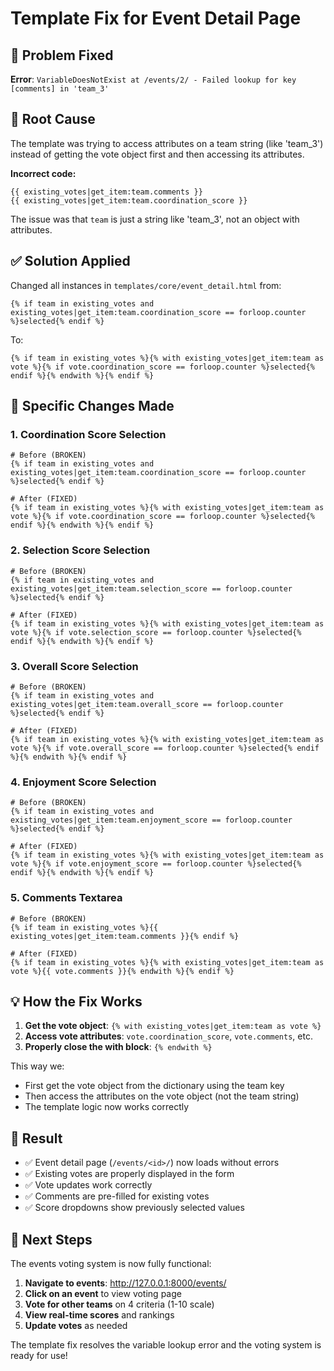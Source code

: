 # Template Fix for Event Detail Page

## 🚨 **Problem Fixed**
**Error**: `VariableDoesNotExist at /events/2/ - Failed lookup for key [comments] in 'team_3'`

## 🐛 **Root Cause**
The template was trying to access attributes on a team string (like 'team_3') instead of getting the vote object first and then accessing its attributes.

**Incorrect code:**
```django
{{ existing_votes|get_item:team.comments }}
{{ existing_votes|get_item:team.coordination_score }}
```

The issue was that `team` is just a string like 'team_3', not an object with attributes.

## ✅ **Solution Applied**

Changed all instances in `templates/core/event_detail.html` from:
```django
{% if team in existing_votes and existing_votes|get_item:team.coordination_score == forloop.counter %}selected{% endif %}
```

To:
```django
{% if team in existing_votes %}{% with existing_votes|get_item:team as vote %}{% if vote.coordination_score == forloop.counter %}selected{% endif %}{% endwith %}{% endif %}
```

## 🔧 **Specific Changes Made**

### 1. **Coordination Score Selection**
```django
# Before (BROKEN)
{% if team in existing_votes and existing_votes|get_item:team.coordination_score == forloop.counter %}selected{% endif %}

# After (FIXED)
{% if team in existing_votes %}{% with existing_votes|get_item:team as vote %}{% if vote.coordination_score == forloop.counter %}selected{% endif %}{% endwith %}{% endif %}
```

### 2. **Selection Score Selection**
```django
# Before (BROKEN)
{% if team in existing_votes and existing_votes|get_item:team.selection_score == forloop.counter %}selected{% endif %}

# After (FIXED)
{% if team in existing_votes %}{% with existing_votes|get_item:team as vote %}{% if vote.selection_score == forloop.counter %}selected{% endif %}{% endwith %}{% endif %}
```

### 3. **Overall Score Selection**
```django
# Before (BROKEN)
{% if team in existing_votes and existing_votes|get_item:team.overall_score == forloop.counter %}selected{% endif %}

# After (FIXED)
{% if team in existing_votes %}{% with existing_votes|get_item:team as vote %}{% if vote.overall_score == forloop.counter %}selected{% endif %}{% endwith %}{% endif %}
```

### 4. **Enjoyment Score Selection**
```django
# Before (BROKEN)
{% if team in existing_votes and existing_votes|get_item:team.enjoyment_score == forloop.counter %}selected{% endif %}

# After (FIXED)
{% if team in existing_votes %}{% with existing_votes|get_item:team as vote %}{% if vote.enjoyment_score == forloop.counter %}selected{% endif %}{% endwith %}{% endif %}
```

### 5. **Comments Textarea**
```django
# Before (BROKEN)
{% if team in existing_votes %}{{ existing_votes|get_item:team.comments }}{% endif %}

# After (FIXED)  
{% if team in existing_votes %}{% with existing_votes|get_item:team as vote %}{{ vote.comments }}{% endwith %}{% endif %}
```

## 💡 **How the Fix Works**

1. **Get the vote object**: `{% with existing_votes|get_item:team as vote %}`
2. **Access vote attributes**: `vote.coordination_score`, `vote.comments`, etc.
3. **Properly close the with block**: `{% endwith %}`

This way we:
- First get the vote object from the dictionary using the team key
- Then access the attributes on the vote object (not the team string)
- The template logic now works correctly

## 🎯 **Result**

- ✅ Event detail page (`/events/<id>/`) now loads without errors
- ✅ Existing votes are properly displayed in the form
- ✅ Vote updates work correctly
- ✅ Comments are pre-filled for existing votes
- ✅ Score dropdowns show previously selected values

## 🚀 **Next Steps**

The events voting system is now fully functional:

1. **Navigate to events**: http://127.0.0.1:8000/events/
2. **Click on an event** to view voting page
3. **Vote for other teams** on 4 criteria (1-10 scale)
4. **View real-time scores** and rankings
5. **Update votes** as needed

The template fix resolves the variable lookup error and the voting system is ready for use!
